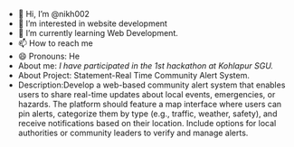- 👋 Hi, I’m @nikh002
- 👀 I’m interested in website development
- 🌱 I’m currently learning Web Development.
- 📫 How to reach me 
- 😄 Pronouns: He
-   About me: _I have participated in the 1st hackathon at Kohlapur SGU._
-   About Project: Statement-Real Time Community Alert System.
-   Description:Develop a web-based community alert system that enables users to
share real-time updates about local events, emergencies, or hazards. The platform
should feature a map interface where users can pin alerts, categorize them by type
(e.g., traffic, weather, safety), and receive notifications based on their location.
Include options for local authorities or community leaders to verify and manage
alerts.

<!---
nikh002/nikh002 is a ✨ special ✨ repository because its `README.md` (this file) appears on your GitHub profile.
You can click the Preview link to take a look at your changes.
--->

